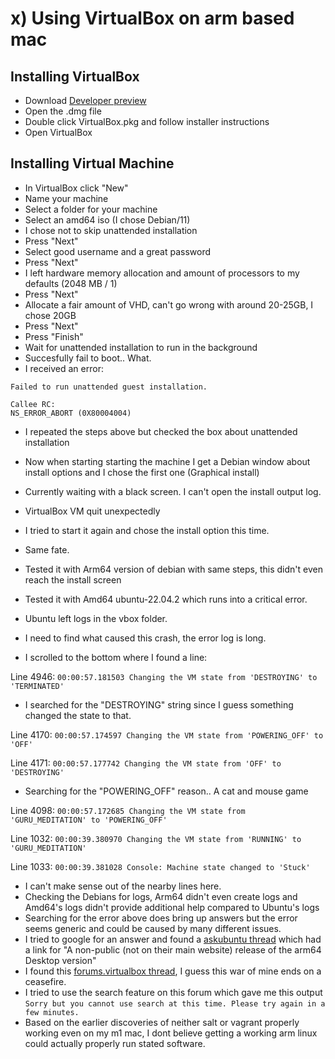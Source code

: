 # x) Using VirtualBox on arm based mac

## Installing VirtualBox

- Download [Developer preview](https://download.virtualbox.org/virtualbox/7.0.8/VirtualBox-7.0.8_BETA4-156879-macOSArm64.dmg)
- Open the .dmg file
- Double click VirtualBox.pkg and follow installer instructions
- Open VirtualBox

## Installing Virtual Machine

- In VirtualBox click "New"
- Name your machine
- Select a folder for your machine
- Select an amd64 iso (I chose Debian/11)
- I chose not to skip unattended installation
- Press "Next"
- Select good username and a great password
- Press "Next"
- I left hardware memory allocation and amount of processors to my defaults (2048 MB / 1)
- Press "Next"
- Allocate a fair amount of VHD, can't go wrong with around 20-25GB, I chose 20GB
- Press "Next"
- Press "Finish"
- Wait for unattended installation to run in the background
- Succesfully fail to boot.. What.
- I received an error:

```
Failed to run unattended guest installation.

Callee RC:
NS_ERROR_ABORT (0X80004004)
```

- I repeated the steps above but checked the box about unattended installation
- Now when starting starting the machine I get a Debian window about install options and I chose the first one (Graphical install)
- Currently waiting with a black screen. I can't open the install output log.
- VirtualBox VM quit unexpectedly
- I tried to start it again and chose the install option this time.
- Same fate.
- Tested it with Arm64 version of debian with same steps, this didn't even reach the install screen
- Tested it with Amd64 ubuntu-22.04.2 which runs into a critical error.
- Ubuntu left logs in the vbox folder.
- I need to find what caused this crash, the error log is long.

- I scrolled to the bottom where I found a line:

Line 4946: `00:00:57.181503 Changing the VM state from 'DESTROYING' to 'TERMINATED'`

- I searched for the "DESTROYING" string since I guess something changed the state to that.

Line 4170: `00:00:57.174597 Changing the VM state from 'POWERING_OFF' to 'OFF'`

Line 4171: `00:00:57.177742 Changing the VM state from 'OFF' to 'DESTROYING'`

- Searching for the "POWERING_OFF" reason.. A cat and mouse game

Line 4098: `00:00:57.172685 Changing the VM state from 'GURU_MEDITATION' to 'POWERING_OFF'`

Line 1032: `00:00:39.380970 Changing the VM state from 'RUNNING' to 'GURU_MEDITATION'`

Line 1033: `00:00:39.381028 Console: Machine state changed to 'Stuck'`

- I can't make sense out of the nearby lines here.
- Checking the Debians for logs, Arm64 didn't even create logs and Amd64's logs didn't provide additional help compared to Ubuntu's logs
- Searching for the error above does bring up answers but the error seems generic and could be caused by many different issues.
- I tried to google for an answer and found a [askubuntu thread](https://askubuntu.com/a/1405125) which had a link for "A non-public (not on their main website) release of the arm64 Desktop version"
- I found this [forums.virtualbox thread](https://forums.virtualbox.org/viewtopic.php?t=108559), I guess this war of mine ends on a ceasefire.
- I tried to use the search feature on this forum which gave me this output `Sorry but you cannot use search at this time. Please try again in a few minutes.`
- Based on the earlier discoveries of neither salt or vagrant properly working even on my m1 mac, I dont believe getting a working arm linux could actually properly run stated software.
